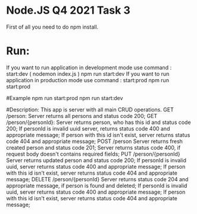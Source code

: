 # Node.JS Q4 2021 Task 3
First of all  you need to do npm install.
# Run:
If you want to run application in development mode use command : start:dev ( nodemon index.js ) npm run start:dev
If you want to run application in production mode use command : start:prod   npm run start:prod

#Example
npm run start:prod
npm run start:dev

#Description:
This app is server with all main CRUD operations.
GET /person:
Server returns all persons and status code 200;
GET /person/{personId}:
Server returns  person, who has this id  and status code 200;
If personId is invalid uuid server, returns   status code 400 and appropriate message;
If person with this id isn't exist,  server returns   status code 404 and appropriate message;
POST /person
Server returns  fresh created person and status code 201;
Server returns  status code 400, if request body doesn't  contains required fields;
PUT /person/{personId}
Server returns  updated  person and status code 200;
If personId is invalid uuid, server returns  status code 400 and appropriate message;
If person with this id isn't exist, server returns   status code 404 and appropriate message;
DELETE /person/{personId}
Server returns  status code 204 and appropriate message, if person is found and deleted;
If personId is invalid uuid, server returns  status code 400 and appropriate message;
If person with this id isn't exist,  server returns   status code 404 and appropriate message;
